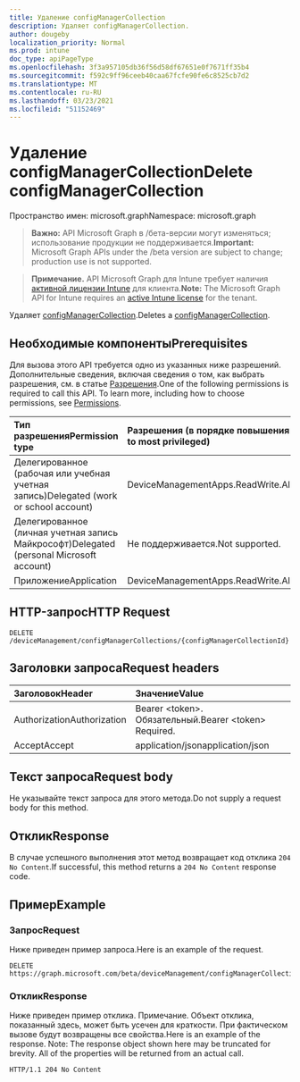 ```yaml
---
title: Удаление configManagerCollection
description: Удаляет configManagerCollection.
author: dougeby
localization_priority: Normal
ms.prod: intune
doc_type: apiPageType
ms.openlocfilehash: 3f3a957105db36f56d58df67651e0f7671ff35b4
ms.sourcegitcommit: f592c9ff96ceeb40caa67fcfe90fe6c8525cb7d2
ms.translationtype: MT
ms.contentlocale: ru-RU
ms.lasthandoff: 03/23/2021
ms.locfileid: "51152469"
---
```

# <a name="delete-configmanagercollection"></a><span data-ttu-id="c0e11-103">Удаление configManagerCollection</span><span class="sxs-lookup"><span data-stu-id="c0e11-103">Delete configManagerCollection</span></span>

<span data-ttu-id="c0e11-104">Пространство имен: microsoft.graph</span><span class="sxs-lookup"><span data-stu-id="c0e11-104">Namespace: microsoft.graph</span></span>

> <span data-ttu-id="c0e11-105">**Важно:** API Microsoft Graph в /бета-версии могут изменяться; использование продукции не поддерживается.</span><span class="sxs-lookup"><span data-stu-id="c0e11-105">**Important:** Microsoft Graph APIs under the /beta version are subject to change; production use is not supported.</span></span>

> <span data-ttu-id="c0e11-106">**Примечание.** API Microsoft Graph для Intune требует наличия [активной лицензии Intune](https://go.microsoft.com/fwlink/?linkid=839381) для клиента.</span><span class="sxs-lookup"><span data-stu-id="c0e11-106">**Note:** The Microsoft Graph API for Intune requires an [active Intune license](https://go.microsoft.com/fwlink/?linkid=839381) for the tenant.</span></span>

<span data-ttu-id="c0e11-107">Удаляет [configManagerCollection](../resources/intune-partnerintegration-configmanagercollection.md).</span><span class="sxs-lookup"><span data-stu-id="c0e11-107">Deletes a [configManagerCollection](../resources/intune-partnerintegration-configmanagercollection.md).</span></span>

## <a name="prerequisites"></a><span data-ttu-id="c0e11-108">Необходимые компоненты</span><span class="sxs-lookup"><span data-stu-id="c0e11-108">Prerequisites</span></span>
<span data-ttu-id="c0e11-p101">Для вызова этого API требуется одно из указанных ниже разрешений. Дополнительные сведения, включая сведения о том, как выбрать разрешения, см. в статье [Разрешения](/graph/permissions-reference).</span><span class="sxs-lookup"><span data-stu-id="c0e11-p101">One of the following permissions is required to call this API. To learn more, including how to choose permissions, see [Permissions](/graph/permissions-reference).</span></span>

|<span data-ttu-id="c0e11-111">Тип разрешения</span><span class="sxs-lookup"><span data-stu-id="c0e11-111">Permission type</span></span>|<span data-ttu-id="c0e11-112">Разрешения (в порядке повышения привилегий)</span><span class="sxs-lookup"><span data-stu-id="c0e11-112">Permissions (from least to most privileged)</span></span>|
|:---|:---|
|<span data-ttu-id="c0e11-113">Делегированное (рабочая или учебная учетная запись)</span><span class="sxs-lookup"><span data-stu-id="c0e11-113">Delegated (work or school account)</span></span>|<span data-ttu-id="c0e11-114">DeviceManagementApps.ReadWrite.All</span><span class="sxs-lookup"><span data-stu-id="c0e11-114">DeviceManagementApps.ReadWrite.All</span></span>|
|<span data-ttu-id="c0e11-115">Делегированное (личная учетная запись Майкрософт)</span><span class="sxs-lookup"><span data-stu-id="c0e11-115">Delegated (personal Microsoft account)</span></span>|<span data-ttu-id="c0e11-116">Не поддерживается.</span><span class="sxs-lookup"><span data-stu-id="c0e11-116">Not supported.</span></span>|
|<span data-ttu-id="c0e11-117">Приложение</span><span class="sxs-lookup"><span data-stu-id="c0e11-117">Application</span></span>|<span data-ttu-id="c0e11-118">DeviceManagementApps.ReadWrite.All</span><span class="sxs-lookup"><span data-stu-id="c0e11-118">DeviceManagementApps.ReadWrite.All</span></span>|

## <a name="http-request"></a><span data-ttu-id="c0e11-119">HTTP-запрос</span><span class="sxs-lookup"><span data-stu-id="c0e11-119">HTTP Request</span></span>
<!-- {
  "blockType": "ignored"
}
-->
``` http
DELETE /deviceManagement/configManagerCollections/{configManagerCollectionId}
```

## <a name="request-headers"></a><span data-ttu-id="c0e11-120">Заголовки запроса</span><span class="sxs-lookup"><span data-stu-id="c0e11-120">Request headers</span></span>
|<span data-ttu-id="c0e11-121">Заголовок</span><span class="sxs-lookup"><span data-stu-id="c0e11-121">Header</span></span>|<span data-ttu-id="c0e11-122">Значение</span><span class="sxs-lookup"><span data-stu-id="c0e11-122">Value</span></span>|
|:---|:---|
|<span data-ttu-id="c0e11-123">Authorization</span><span class="sxs-lookup"><span data-stu-id="c0e11-123">Authorization</span></span>|<span data-ttu-id="c0e11-124">Bearer &lt;token&gt;. Обязательный.</span><span class="sxs-lookup"><span data-stu-id="c0e11-124">Bearer &lt;token&gt; Required.</span></span>|
|<span data-ttu-id="c0e11-125">Accept</span><span class="sxs-lookup"><span data-stu-id="c0e11-125">Accept</span></span>|<span data-ttu-id="c0e11-126">application/json</span><span class="sxs-lookup"><span data-stu-id="c0e11-126">application/json</span></span>|

## <a name="request-body"></a><span data-ttu-id="c0e11-127">Текст запроса</span><span class="sxs-lookup"><span data-stu-id="c0e11-127">Request body</span></span>
<span data-ttu-id="c0e11-128">Не указывайте текст запроса для этого метода.</span><span class="sxs-lookup"><span data-stu-id="c0e11-128">Do not supply a request body for this method.</span></span>

## <a name="response"></a><span data-ttu-id="c0e11-129">Отклик</span><span class="sxs-lookup"><span data-stu-id="c0e11-129">Response</span></span>
<span data-ttu-id="c0e11-130">В случае успешного выполнения этот метод возвращает код отклика `204 No Content`.</span><span class="sxs-lookup"><span data-stu-id="c0e11-130">If successful, this method returns a `204 No Content` response code.</span></span>

## <a name="example"></a><span data-ttu-id="c0e11-131">Пример</span><span class="sxs-lookup"><span data-stu-id="c0e11-131">Example</span></span>

### <a name="request"></a><span data-ttu-id="c0e11-132">Запрос</span><span class="sxs-lookup"><span data-stu-id="c0e11-132">Request</span></span>
<span data-ttu-id="c0e11-133">Ниже приведен пример запроса.</span><span class="sxs-lookup"><span data-stu-id="c0e11-133">Here is an example of the request.</span></span>
``` http
DELETE https://graph.microsoft.com/beta/deviceManagement/configManagerCollections/{configManagerCollectionId}
```

### <a name="response"></a><span data-ttu-id="c0e11-134">Отклик</span><span class="sxs-lookup"><span data-stu-id="c0e11-134">Response</span></span>
<span data-ttu-id="c0e11-p102">Ниже приведен пример отклика. Примечание. Объект отклика, показанный здесь, может быть усечен для краткости. При фактическом вызове будут возвращены все свойства.</span><span class="sxs-lookup"><span data-stu-id="c0e11-p102">Here is an example of the response. Note: The response object shown here may be truncated for brevity. All of the properties will be returned from an actual call.</span></span>
``` http
HTTP/1.1 204 No Content
```




